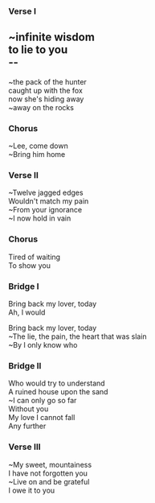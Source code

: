 ### Verse I
~infinite wisdom  
to lie to you  
\--  
 --  

~the pack of the hunter  
caught up with the fox  
now she's hiding away  
~away on the rocks

### Chorus
~Lee, come down  
~Bring him home

### Verse II
~Twelve jagged edges  
Wouldn't match my pain  
~From your ignorance  
~I now hold in vain

### Chorus
Tired of waiting  
To show you

### Bridge I
Bring back my lover, today  
Ah, I would

Bring back my lover, today  
~The lie, the pain, the heart that was slain  
~By I only know who

### Bridge II
Who would try to understand  
A ruined house upon the sand  
~I can only go so far  
Without you  
My love I cannot fall  
Any further

### Verse III
~My sweet, mountainess  
I have not forgotten you  
~Live on and be grateful  
I owe it to you
